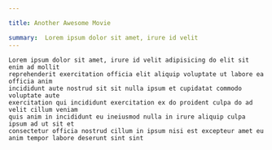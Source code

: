 ```yaml
---

title: Another Awesome Movie

summary:  Lorem ipsum dolor sit amet, irure id velit 
---
```



    Lorem ipsum dolor sit amet, irure id velit adipisicing do elit sit enim ad mollit
    reprehenderit exercitation officia elit aliquip voluptate ut labore ea officia anim
    incididunt aute nostrud sit sit nulla ipsum et cupidatat commodo voluptate aute
    exercitation qui incididunt exercitation ex do proident culpa do ad velit cillum veniam 
    quis anim in incididunt eu ineiusmod nulla in irure aliquip culpa ipsum ad ut sit et 
    consectetur officia nostrud cillum in ipsum nisi est excepteur amet eu anim tempor labore deserunt sint sint